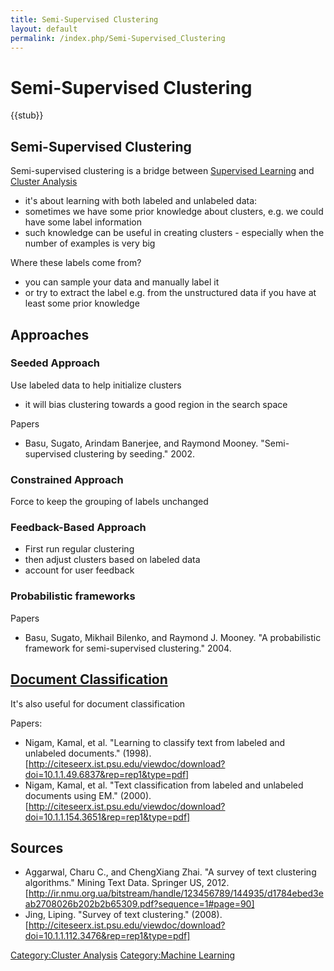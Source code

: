 ```yaml
---
title: Semi-Supervised Clustering
layout: default
permalink: /index.php/Semi-Supervised_Clustering
---
```


# Semi-Supervised Clustering

{{stub}}

## Semi-Supervised Clustering
Semi-supervised clustering is a bridge between [Supervised Learning](Supervised_Learning) and [Cluster Analysis](Cluster_Analysis)
- it's about learning with both labeled and unlabeled data:
- sometimes we have some prior knowledge about clusters, e.g. we could have some label information 
- such knowledge can be useful in creating clusters - especially when the number of examples is very big


Where these labels come from?
- you can sample your data and manually label it 
- or try to extract the label e.g. from the unstructured data if you have at least some prior knowledge


## Approaches
### Seeded Approach
Use labeled data to help initialize clusters 
- it will bias clustering towards a good region in the search space


Papers 
- Basu, Sugato, Arindam Banerjee, and Raymond Mooney. "Semi-supervised clustering by seeding." 2002.


### Constrained Approach
Force to keep the grouping of labels unchanged 


### Feedback-Based Approach
- First run regular clustering 
- then adjust clusters based on labeled data 
- account for user feedback


### Probabilistic frameworks
Papers
- Basu, Sugato, Mikhail Bilenko, and Raymond J. Mooney. "A probabilistic framework for semi-supervised clustering." 2004. 


## [Document Classification](Document_Classification)
It's also useful for document classification

Papers:
- Nigam, Kamal, et al. "Learning to classify text from labeled and unlabeled documents." (1998). [http://citeseerx.ist.psu.edu/viewdoc/download?doi=10.1.1.49.6837&rep=rep1&type=pdf]
- Nigam, Kamal, et al. "Text classification from labeled and unlabeled documents using EM." (2000). [http://citeseerx.ist.psu.edu/viewdoc/download?doi=10.1.1.154.3651&rep=rep1&type=pdf]



## Sources
- Aggarwal, Charu C., and ChengXiang Zhai. "A survey of text clustering algorithms." Mining Text Data. Springer US, 2012. [http://ir.nmu.org.ua/bitstream/handle/123456789/144935/d1784ebed3eab2708026b202b2b65309.pdf?sequence=1#page=90]
- Jing, Liping. "Survey of text clustering." (2008). [http://citeseerx.ist.psu.edu/viewdoc/download?doi=10.1.1.112.3476&rep=rep1&type=pdf]


[Category:Cluster Analysis](Category_Cluster_Analysis)
[Category:Machine Learning](Category_Machine_Learning)